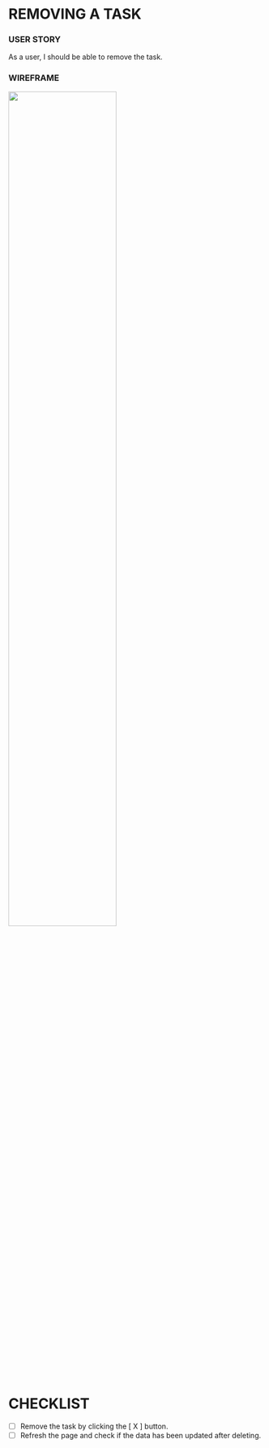 # REMOVING A TASK

### USER STORY

As a user, I should be able to remove the task.

### WIREFRAME

<img src="https://user-images.githubusercontent.com/80547490/223042872-9acf730a-c52f-480d-8274-17000f485a91.png" width=65% high=65%>

# CHECKLIST

- [ ] Remove the task by clicking the [ X ] button.
- [ ] Refresh the page and check if the data has been updated after deleting.

<br><br><br>
